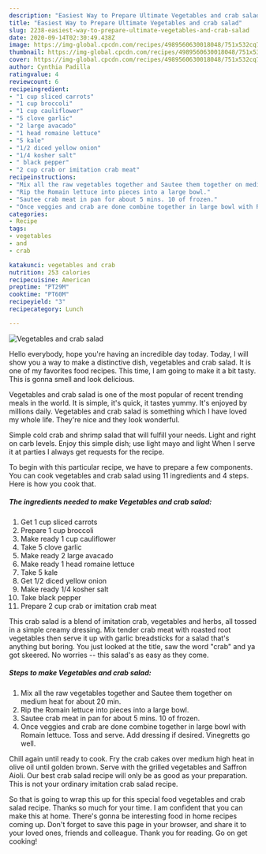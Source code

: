 ```yaml
---
description: "Easiest Way to Prepare Ultimate Vegetables and crab salad"
title: "Easiest Way to Prepare Ultimate Vegetables and crab salad"
slug: 2238-easiest-way-to-prepare-ultimate-vegetables-and-crab-salad
date: 2020-09-14T02:30:49.438Z
image: https://img-global.cpcdn.com/recipes/4989560630018048/751x532cq70/vegetables-and-crab-salad-recipe-main-photo.jpg
thumbnail: https://img-global.cpcdn.com/recipes/4989560630018048/751x532cq70/vegetables-and-crab-salad-recipe-main-photo.jpg
cover: https://img-global.cpcdn.com/recipes/4989560630018048/751x532cq70/vegetables-and-crab-salad-recipe-main-photo.jpg
author: Cynthia Padilla
ratingvalue: 4
reviewcount: 6
recipeingredient:
- "1 cup sliced carrots"
- "1 cup broccoli"
- "1 cup cauliflower"
- "5 clove garlic"
- "2 large avacado"
- "1 head romaine lettuce"
- "5 kale"
- "1/2 diced yellow onion"
- "1/4 kosher salt"
- " black pepper"
- "2 cup crab or imitation crab meat"
recipeinstructions:
- "Mix all the raw vegetables together and Sautee them together on medium heat for about 20 min."
- "Rip the Romain lettuce into pieces into a large bowl."
- "Sautee crab meat in pan for about 5 mins. 10 of frozen."
- "Once veggies and crab are done combine together in large bowl with Romain lettuce. Toss and serve. Add dressing if desired. Vinegretts go well."
categories:
- Recipe
tags:
- vegetables
- and
- crab

katakunci: vegetables and crab 
nutrition: 253 calories
recipecuisine: American
preptime: "PT29M"
cooktime: "PT60M"
recipeyield: "3"
recipecategory: Lunch

---
```



![Vegetables and crab salad](https://img-global.cpcdn.com/recipes/4989560630018048/751x532cq70/vegetables-and-crab-salad-recipe-main-photo.jpg)

Hello everybody, hope you're having an incredible day today. Today, I will show you a way to make a distinctive dish, vegetables and crab salad. It is one of my favorites food recipes. This time, I am going to make it a bit tasty. This is gonna smell and look delicious.

Vegetables and crab salad is one of the most popular of recent trending meals in the world. It is simple, it's quick, it tastes yummy. It's enjoyed by millions daily. Vegetables and crab salad is something which I have loved my whole life. They're nice and they look wonderful.

Simple cold crab and shrimp salad that will fulfill your needs. Light and right on carb levels. Enjoy this simple dish; use light mayo and light When I serve it at parties I always get requests for the recipe.


To begin with this particular recipe, we have to prepare a few components. You can cook vegetables and crab salad using 11 ingredients and 4 steps. Here is how you cook that.

<!--inarticleads1-->

##### The ingredients needed to make Vegetables and crab salad:

1. Get 1 cup sliced carrots
1. Prepare 1 cup broccoli
1. Make ready 1 cup cauliflower
1. Take 5 clove garlic
1. Make ready 2 large avacado
1. Make ready 1 head romaine lettuce
1. Take 5 kale
1. Get 1/2 diced yellow onion
1. Make ready 1/4 kosher salt
1. Take  black pepper
1. Prepare 2 cup crab or imitation crab meat


This crab salad is a blend of imitation crab, vegetables and herbs, all tossed in a simple creamy dressing. Mix tender crab meat with roasted root vegetables then serve it up with garlic breadsticks for a salad that&#39;s anything but boring. You just looked at the title, saw the word &#34;crab&#34; and ya got skeered. No worries -- this salad&#39;s as easy as they come. 

<!--inarticleads2-->

##### Steps to make Vegetables and crab salad:

1. Mix all the raw vegetables together and Sautee them together on medium heat for about 20 min.
1. Rip the Romain lettuce into pieces into a large bowl.
1. Sautee crab meat in pan for about 5 mins. 10 of frozen.
1. Once veggies and crab are done combine together in large bowl with Romain lettuce. Toss and serve. Add dressing if desired. Vinegretts go well.


Chill again until ready to cook. Fry the crab cakes over medium high heat in olive oil until golden brown. Serve with the grilled vegetables and Saffron Aioli. Our best crab salad recipe will only be as good as your preparation. This is not your ordinary imitation crab salad recipe. 

So that is going to wrap this up for this special food vegetables and crab salad recipe. Thanks so much for your time. I am confident that you can make this at home. There's gonna be interesting food in home recipes coming up. Don't forget to save this page in your browser, and share it to your loved ones, friends and colleague. Thank you for reading. Go on get cooking!
